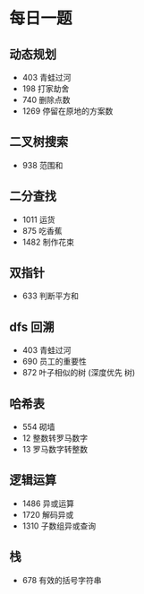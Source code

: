 # 每日一题

## 动态规划

- 403 青蛙过河
- 198 打家劫舍
- 740 删除点数
- 1269 停留在原地的方案数

## 二叉树搜索

- 938 范围和

## 二分查找

- 1011 运货
- 875 吃香蕉
- 1482 制作花束

## 双指针

- 633 判断平方和

## dfs 回溯

- 403 青蛙过河
- 690 员工的重要性
- 872 叶子相似的树 (深度优先 树)

## 哈希表

- 554 砌墙
- 12  整数转罗马数字
- 13  罗马数字转整数

## 逻辑运算

- 1486 异或运算
- 1720 解码异或
- 1310 子数组异或查询

## 栈

- 678 有效的括号字符串

